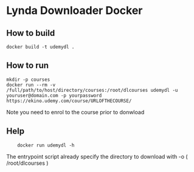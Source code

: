# Lynda Downloader Docker


## How to build

```console
docker build -t udemydl .
```

## How to run

```console
mkdir -p courses
docker run --rm -v /full/path/to/host/directory/courses:/root/dlcourses udemydl -u youruser@domain.com -p yourpassword https://ekino.udemy.com/course/URLOFTHECOURSE/ 
```  
Note you need to enrol to the course prior to donwload


## Help

```console
	docker run udemydl -h
```

The entrypoint script already specify the directory to download with -o ( /root/dlcourses )